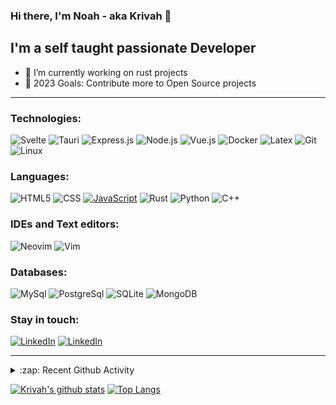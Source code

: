 ### Hi there, I'm Noah - aka Krivah 👋

## I'm a self taught passionate Developer

- 🌱 I’m currently working on rust projects
- 🥅 2023 Goals: Contribute more to Open Source projects

---

### Technologies:

![Svelte](https://img.shields.io/badge/-Svelte-000?&logo=svelte)
![Tauri](https://img.shields.io/badge/-Tauri-000?&logo=tauri)
![Express.js](https://img.shields.io/badge/-Express-000?&logo=express)
![Node.js](https://img.shields.io/badge/-Node-000?&logo=node.js)
![Vue.js](https://img.shields.io/badge/-Vue-000?&logo=vue.js)
![Docker](https://img.shields.io/badge/-Docker-000?&logo=Docker)
![Latex](https://img.shields.io/badge/-LaTeX-000?&logo=latex&logoColor=008080)
![Git](https://img.shields.io/badge/-Git-000?&logo=git&logoColor=F05032)
![Linux](https://img.shields.io/badge/-Linux-000?&logo=Linux&logoColor=FCC624)


### Languages:

![HTML5](https://img.shields.io/badge/-HTML5-000?&logo=html5&logoColor=E34F26)
![CSS](https://img.shields.io/badge/-CSS-000?&logo=css3&logoColor=1572B6)
[![JavaScript](https://img.shields.io/badge/-JavaScript-000?&logo=JavaScript&logoColor=ddc508)](https://github.com/krivahtoo?tab=repositories&q=&type=&language=javascript)
![Rust](https://img.shields.io/badge/-Rust-000?&logo=rust&logoColor=a72145)
![Python](https://img.shields.io/badge/-Python-000?&logo=python)
![C++](https://img.shields.io/badge/-C%2B%2B-000?&logo=c%2B%2B&logoColor=1572B6)

### IDEs and Text editors:

![Neovim](https://img.shields.io/badge/-Neovim-000?&logo=neovim)
![Vim](https://img.shields.io/badge/-Vim-000?&logo=vim&logoColor=47A248)

### Databases:

![MySql](https://img.shields.io/badge/-MySql-000?&logo=MySQL&logoColor=4479A1)
![PostgreSql](https://img.shields.io/badge/-PostgreSql-000?&logo=postgresql&logoColor=336791)
![SQLite](https://img.shields.io/badge/-SQLite-000?&logo=sqlite&logoColor=003B57)
![MongoDB](https://img.shields.io/badge/-MongoDB-000?&logo=mongodb&logoColor=47A248)

### Stay in touch:

[![LinkedIn](https://img.shields.io/badge/-LinkedIn-000?&logo=LinkedIn&logoColor=0077B5)](https://www.linkedin.com/in/krivahtoo)
[![LinkedIn](https://img.shields.io/badge/-Mastodon-000?&logo=Mastodon)](https://home.social/@krivah)

---

<details>
  <summary>:zap: Recent Github Activity</summary>
  
<!--START_SECTION:activity-->
1. ❗️ Opened issue [#4](https://github.com/krivahtoo/simple_shell/issues/4) in [krivahtoo/simple_shell](https://github.com/krivahtoo/simple_shell)
2. ❗️ Opened issue [#3](https://github.com/krivahtoo/simple_shell/issues/3) in [krivahtoo/simple_shell](https://github.com/krivahtoo/simple_shell)
3. ❗️ Opened issue [#2](https://github.com/krivahtoo/simple_shell/issues/2) in [krivahtoo/simple_shell](https://github.com/krivahtoo/simple_shell)
4. ❗️ Opened issue [#1](https://github.com/krivahtoo/simple_shell/issues/1) in [krivahtoo/simple_shell](https://github.com/krivahtoo/simple_shell)
5. ❗️ Closed issue [#35](https://github.com/krivahtoo/silicon.nvim/issues/35) in [krivahtoo/silicon.nvim](https://github.com/krivahtoo/silicon.nvim)
<!--END_SECTION:activity-->
  
   [![GitHub Streak](http://github-readme-streak-stats.herokuapp.com?user=krivahtoo&theme=tokyonight&date_format=M%20j%5B%2C%20Y%5D)](https://git.io/streak-stats)

</details>

  [![Krivah's github stats](https://github-readme-stats-chi-silk.vercel.app/api?username=krivahtoo&count_private=true&theme=tokyonight&show_icons=1)](https://github.com/anuraghazra/github-readme-stats)
[![Top Langs](https://github-readme-stats-chi-silk.vercel.app/api/top-langs/?username=krivahtoo&layout=compact&langs_count=16&theme=tokyonight)](https://github.com/anuraghazra/github-readme-stats)



